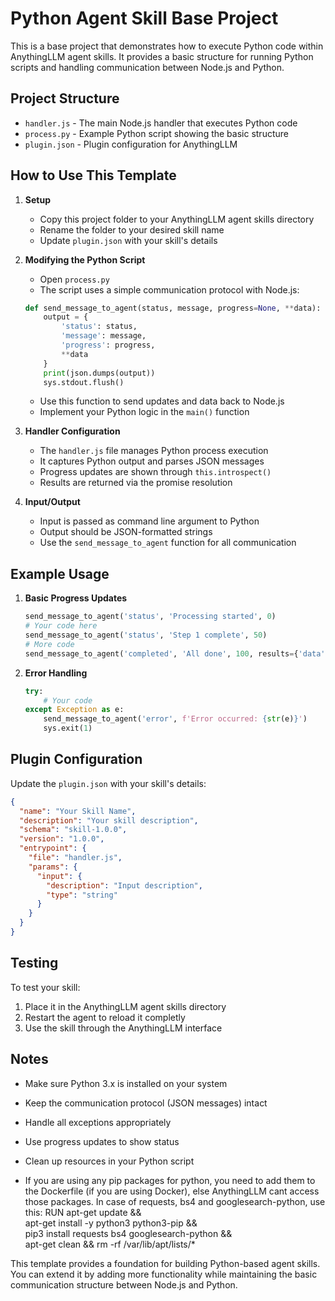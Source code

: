 # Python Agent Skill Base Project

This is a base project that demonstrates how to execute Python code within AnythingLLM agent skills. It provides a basic structure for running Python scripts and handling communication between Node.js and Python.

## Project Structure

- `handler.js` - The main Node.js handler that executes Python code
- `process.py` - Example Python script showing the basic structure
- `plugin.json` - Plugin configuration for AnythingLLM

## How to Use This Template

1. **Setup**
   - Copy this project folder to your AnythingLLM agent skills directory
   - Rename the folder to your desired skill name
   - Update `plugin.json` with your skill's details

2. **Modifying the Python Script**
   - Open `process.py`
   - The script uses a simple communication protocol with Node.js:
   ```python
   def send_message_to_agent(status, message, progress=None, **data):
       output = {
           'status': status,
           'message': message,
           'progress': progress,
           **data
       }
       print(json.dumps(output))
       sys.stdout.flush()
   ```
   - Use this function to send updates and data back to Node.js
   - Implement your Python logic in the `main()` function

3. **Handler Configuration**
   - The `handler.js` file manages Python process execution
   - It captures Python output and parses JSON messages
   - Progress updates are shown through `this.introspect()`
   - Results are returned via the promise resolution

4. **Input/Output**
   - Input is passed as command line argument to Python
   - Output should be JSON-formatted strings
   - Use the `send_message_to_agent` function for all communication

## Example Usage

1. **Basic Progress Updates**
   ```python
   send_message_to_agent('status', 'Processing started', 0)
   # Your code here
   send_message_to_agent('status', 'Step 1 complete', 50)
   # More code
   send_message_to_agent('completed', 'All done', 100, results={'data': 'your_result'})
   ```

2. **Error Handling**
   ```python
   try:
       # Your code
   except Exception as e:
       send_message_to_agent('error', f'Error occurred: {str(e)}')
       sys.exit(1)
   ```

## Plugin Configuration

Update the `plugin.json` with your skill's details:
```json
{
  "name": "Your Skill Name",
  "description": "Your skill description",
  "schema": "skill-1.0.0",
  "version": "1.0.0",
  "entrypoint": {
    "file": "handler.js",
    "params": {
      "input": {
        "description": "Input description",
        "type": "string"
      }
    }
  }
}
```

## Testing

To test your skill:
1. Place it in the AnythingLLM agent skills directory
2. Restart the agent to reload it completly
3. Use the skill through the AnythingLLM interface

## Notes

- Make sure Python 3.x is installed on your system
- Keep the communication protocol (JSON messages) intact
- Handle all exceptions appropriately
- Use progress updates to show status
- Clean up resources in your Python script

- If you are using any pip packages for python, you need to add them to the Dockerfile (if you are using Docker), else AnythingLLM cant access those packages. In case of requests, bs4 and googlesearch-python, use this:
RUN apt-get update && \
    apt-get install -y python3 python3-pip && \
    pip3 install requests bs4 googlesearch-python && \
    apt-get clean && rm -rf /var/lib/apt/lists/*


This template provides a foundation for building Python-based agent skills. You can extend it by adding more functionality while maintaining the basic communication structure between Node.js and Python.